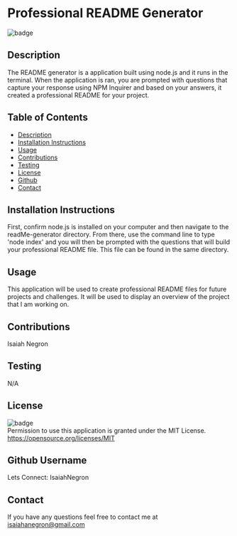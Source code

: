 # Professional README Generator

  ![badge](https://img.shields.io/badge/license-MIT-important)

  ## Description
  The README generator is a application built using node.js and it runs in the terminal. When the application is ran, you are prompted with questions that capture your response using NPM Inquirer and based on your answers, it created a professional README for your project.

  ## Table of Contents
  - [Description](#Description)
  - [Installation Instructions](#Installation)
  - [Usage](#Usage)
  - [Contributions](#Contributions)
  - [Testing](#Tests)
  - [License](#License)
  - [Github](#Github)
  - [Contact](#Contact)

  ## Installation Instructions
  First, confirm node.js is installed on your computer and then navigate to the readMe-generator directory. From there, use the command line to type 'node index' and you will then be prompted with the questions that will build your professional README file. This file can be found in the same directory.


  ## Usage
   This application will be used to create professional README files for future projects and challenges. It will be used to display an overview of the project that I am working on.

  ## Contributions
  Isaiah Negron

  ## Testing
  N/A

  ## License
  ![badge](https://img.shields.io/badge/license-MIT-important)
  <br>
  Permission to use this application is granted under the MIT License. <https://opensource.org/licenses/MIT>

  ## Github Username
  Lets Connect: IsaiahNegron

  ## Contact
  If you have any questions feel free to contact me at <a href='mailto:isaiahanegron@gmail.com'>isaiahanegron@gmail.com</a>